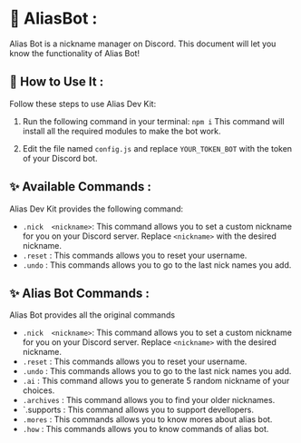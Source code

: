 

# 🤖 AliasBot :

Alias Bot is a  nickname manager on Discord. This document will let you know the  functionality of Alias Bot!

## 🧠 How to Use It :

Follow these steps to use Alias Dev Kit:

1. Run the following command in your terminal:
`npm i` This command will install all the required modules to make the bot work.

2. Edit the file named `config.js` and replace `YOUR_TOKEN_BOT` with the token of your Discord bot.

## ✨ Available Commands :

Alias Dev Kit provides the following command:
 

-  `.nick  <nickname>`: This command allows you to set a custom nickname for you on your Discord server.  Replace `<nickname>` with the desired nickname.
-  `.reset` : This commands allows you to reset your username.
-  `.undo` : This commands allows you to go to the last nick names you add.

## ✨ Alias Bot Commands :

Alias Bot provides all the original commands

-  `.nick  <nickname>`: This command allows you to set a custom nickname for you on your Discord server.  Replace `<nickname>` with the desired nickname.
-  `.reset` : This commands allows you to reset your username.
-  `.undo` : This commands allows you to go to the last nick names you add.
-  `.ai` : This command allows you to generate 5 random nickname of your choices.
-  `.archives` : This command allows you to find your older nicknames.
-  `.supports : This command allows you to support devellopers.
-  `.mores` : This commands allows you to know mores about alias bot.
-  `.how` : This commands allows you to know commands of alias bot.








